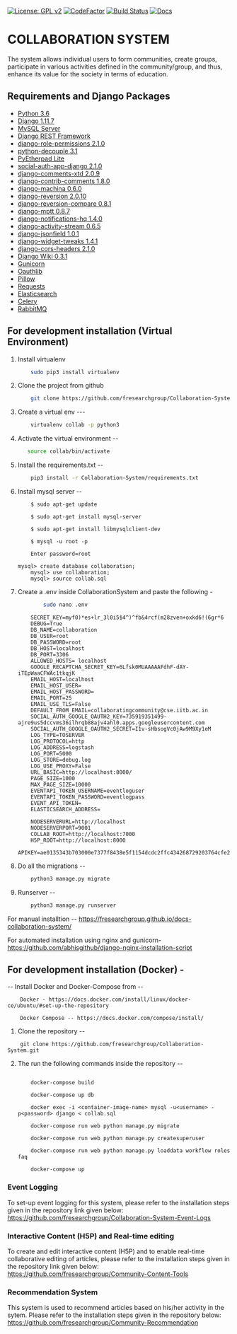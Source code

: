 [![License: GPL v2](https://img.shields.io/badge/License-GPL%20v2-blue.svg)](https://www.gnu.org/licenses/old-licenses/gpl-2.0.en.html)
[![CodeFactor](https://www.codefactor.io/repository/github/fresearchgroup/collaboration-system/badge)](https://www.codefactor.io/repository/github/fresearchgroup/collaboration-system)
[![Build Status](https://travis-ci.com/Collaborating-Communities/Places-of-Worship.svg?branch=master)](https://travis-ci.com/Collaborating-Communities/Places-of-Worship/)
[![Docs](https://img.shields.io/badge/Docs-View-blue.svg)](https://fresearchgroup.github.io/docs-collaboration-system/)

# COLLABORATION SYSTEM
The system allows individual users to form communities, create groups, participate in various activities defined in the community/group, and thus, enhance its value for the society in terms of education.

## Requirements and Django Packages
* [Python 3.6](https://python.org/)
* [Django 1.11.7](https://www.djangoproject.com/)
* [MySQL Server](https://www.mysql.com/)
* [Django REST Framework](http://www.django-rest-framework.org/)
* [django-role-permissions 2.1.0](https://djangopackages.org/packages/p/django-role-permissions/)
* [python-decouple 3.1](https://djangopackages.org/packages/p/python-decouple/)
* [PyEtherpad Lite](https://github.com/devjones/PyEtherpadLite)
* [social-auth-app-django 2.1.0](https://djangopackages.org/packages/p/social-app-django/)
* [django-comments-xtd 2.0.9](https://djangopackages.org/packages/p/django-comments-xtd/)
* [django-contrib-comments 1.8.0](https://djangopackages.org/packages/p/django-contrib-comments/)
* [django-machina 0.6.0](https://djangopackages.org/packages/p/django-machina/)
* [django-reversion 2.0.10](https://djangopackages.org/packages/p/django-reversion/)
* [django-reversion-compare 0.8.1](https://djangopackages.org/packages/p/django-reversion-compare/)
* [django-mptt 0.8.7](https://djangopackages.org/packages/p/django-mptt/)
* [django-notifications-hq 1.4.0](https://djangopackages.org/packages/p/django-notifications-hq/)
* [django-activity-stream 0.6.5](https://djangopackages.org/packages/p/django-activity-stream/)
* [django-jsonfield 1.0.1](https://djangopackages.org/packages/p/schinckel-django-jsonfield/)
* [django-widget-tweaks 1.4.1](https://djangopackages.org/packages/p/django-widget-tweaks/)
* [django-cors-headers 2.1.0](https://djangopackages.org/packages/p/django-cors-headers/)
* [Django Wiki 0.3.1](https://djangopackages.org/packages/p/django-wiki/)
* [Gunicorn](https://pypi.org/project/gunicorn/)
* [Oauthlib](https://pypi.org/project/oauthlib/)
* [Pillow](https://pypi.org/project/Pillow/)
* [Requests](https://pypi.org/project/requests/)
* [Elasticsearch](https://pypi.org/project/elasticsearch/)
* [Celery](https://pypi.org/project/django-celery/)
* [RabbitMQ](https://github.com/rabbitmq/rabbitmq-server)

## For development installation (Virtual Environment)

1. Install virtualenv 

 	```bash
 		sudo pip3 install virtualenv 
 	```
2. Clone the project from github 
	
	```bash
 		git clone https://github.com/fresearchgroup/Collaboration-System.git 
  	```
3. Create a virtual env --- 

	```bash
     	virtualenv collab -p python3 
	```

4. Activate the virtual environment -- 

     ```bash
     	source collab/bin/activate
     ```

5. Install the requirements.txt -- 

	```bash
		pip3 install -r Collaboration-System/requirements.txt
	```

6. Install mysql server --

	```
		$ sudo apt-get update
		
		$ sudo apt-get install mysql-server
 
		$ sudo apt-get install libmysqlclient-dev

        $ mysql -u root -p

        Enter password=root
		
	mysql> create database collaboration;
        mysql> use collaboration;
        mysql> source collab.sql   
	```

7. Create a .env inside CollaborationSystem and paste the following -
	```bash
       		sudo nano .env
	```
    ```
        SECRET_KEY=myf0)*es+lr_3l0i5$4^)^fb&4rcf(m28zven+oxkd6!(6gr*6
        DEBUG=True
        DB_NAME=collaboration
        DB_USER=root
        DB_PASSWORD=root
        DB_HOST=localhost
        DB_PORT=3306
        ALLOWED_HOSTS= localhost
        GOOGLE_RECAPTCHA_SECRET_KEY=6Lfsk0MUAAAAAFdhF-dAY-iTEpWaaCFWAc1tkqjK
        EMAIL_HOST=localhost
        EMAIL_HOST_USER=
        EMAIL_HOST_PASSWORD=
        EMAIL_PORT=25
        EMAIL_USE_TLS=False
        DEFAULT_FROM_EMAIL=collaboratingcommunity@cse.iitb.ac.in
        SOCIAL_AUTH_GOOGLE_OAUTH2_KEY=735919351499-ajre9us5dccvms36ilhrqb88ajv4ahl0.apps.googleusercontent.com
        SOCIAL_AUTH_GOOGLE_OAUTH2_SECRET=I1v-sHbsogVc0jAw9M9Xy1eM
		LOG_TYPE=TOSERVER
		LOG_PROTOCOL=http
		LOG_ADDRESS=logstash
		LOG_PORT=5000
		LOG_STORE=debug.log
		LOG_USE_PROXY=False
		URL_BASIC=http://localhost:8000/
		PAGE_SIZE=1000
		MAX_PAGE_SIZE=10000
		EVENTAPI_TOKEN_USERNAME=eventloguser
		EVENTAPI_TOKEN_PASSWORD=eventlogpass
		EVENT_API_TOKEN=
		ELASTICSEARCH_ADDRESS=
		
		NODESERVERURL=http://localhost
		NODESERVERPORT=9001
		COLLAB_ROOT=http://localhost:7000
		H5P_ROOT=http://localhost:8000
		APIKEY=ae0135343b703000e7377f8438e5f1154dcdc2ffc434268729203764cfe28b26
    ```

8. Do all the migrations --

	```bash
		python3 manage.py migrate
	```
			
9. Runserver --

    ```bash
    	python3 manage.py runserver
    ``` 
 
For manual installtion -- https://fresearchgroup.github.io/docs-collaboration-system/

For automated installation using nginx and gunicorn- https://github.com/abhisgithub/django-nginx-installation-script


## For development installation (Docker) - 

 -- Install Docker and Docker-Compose from  --

	    Docker - https://docs.docker.com/install/linux/docker-ce/ubuntu/#set-up-the-repository

	    Docker Compose -- https://docs.docker.com/compose/install/

1. Clone the repository --
```
   	git clone https://github.com/fresearchgroup/Collaboration-System.git
```

2. The run the following commands inside the repository --
 
	```

 		docker-compose build

 		docker-compose up db

	 	docker exec -i <container-image-name> mysql -u<username> -p<password> django < collab.sql

 		docker-compose run web python manage.py migrate

 		docker-compose run web python manage.py createsuperuser

 		docker-compose run web python manage.py loaddata workflow roles faq

		docker-compose up
	```
### Event Logging
To set-up event logging for this system, please refer to the installation steps given in the repository link given below:
https://github.com/fresearchgroup/Collaboration-System-Event-Logs

### Interactive Content (H5P) and Real-time editing
To create and edit interactive content (H5P) and to enable real-time collaborative editing of articles, please refer to the installation steps given in the repository link given below:
https://github.com/fresearchgroup/Community-Content-Tools

### Recommendation System
This system is used to recommend articles based on his/her activity in the sytem. Please refer to the installation steps given in the repository below:
https://github.com/fresearchgroup/Community-Recommendation
